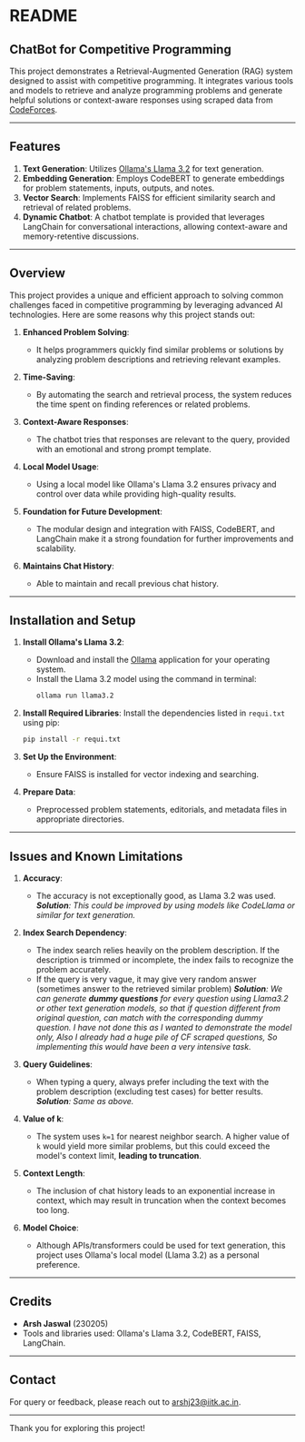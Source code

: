 # README

## ChatBot for Competitive Programming

This project demonstrates a Retrieval-Augmented Generation (RAG) system designed to assist with competitive programming. It integrates various tools and models to retrieve and analyze programming problems and generate helpful solutions or context-aware responses using scraped data from [CodeForces](https://codeforces.com).

---
## Features

1. **Text Generation**: Utilizes [Ollama's Llama 3.2](https://ollama.com/) for text generation.
2. **Embedding Generation**: Employs CodeBERT to generate embeddings for problem statements, inputs, outputs, and notes.
3. **Vector Search**: Implements FAISS for efficient similarity search and retrieval of related problems.
4. **Dynamic Chatbot**: A chatbot template is provided that leverages LangChain for conversational interactions, allowing context-aware and memory-retentive discussions.

---

## Overview

This project provides a unique and efficient approach to solving common challenges faced in competitive programming by leveraging advanced AI technologies. Here are some reasons why this project stands out:

1. **Enhanced Problem Solving**:
   - It helps programmers quickly find similar problems or solutions by analyzing problem descriptions and retrieving relevant examples.

2. **Time-Saving**:
   - By automating the search and retrieval process, the system reduces the time spent on finding references or related problems.

3. **Context-Aware Responses**:
   - The chatbot tries that responses are relevant to the query, provided with an emotional and strong prompt template.

4. **Local Model Usage**:
   - Using a local model like Ollama's Llama 3.2 ensures privacy and control over data while providing high-quality results.

5. **Foundation for Future Development**:
   - The modular design and integration with FAISS, CodeBERT, and LangChain make it a strong foundation for further improvements and scalability.

6. **Maintains Chat History**:
   - Able to maintain and recall previous chat history.


---

## Installation and Setup

1. **Install Ollama's Llama 3.2**:
   - Download and install the [Ollama](https://ollama.com/) application for your operating system.
   - Install the Llama 3.2 model using the command in terminal:
     ```bash
     ollama run llama3.2
     ```

2. **Install Required Libraries**:
   Install the dependencies listed in `requi.txt` using pip:
   ```bash
   pip install -r requi.txt
   ```

3. **Set Up the Environment**:
   - Ensure FAISS is installed for vector indexing and searching.

4. **Prepare Data**:
   - Preprocessed problem statements, editorials, and metadata files in appropriate directories.

---

## Issues and Known Limitations

1. **Accuracy**:
   - The accuracy is not exceptionally good, as Llama 3.2 was used. 
   _**Solution**: This could be improved by using models like CodeLlama or similar for text generation._
   

2. **Index Search Dependency**:
   - The index search relies heavily on the problem description. If the description is trimmed or incomplete, the index fails to recognize the problem accurately.
   - If the query is very vague, it may give very random answer (sometimes answer to the retrieved similar problem)
    _**Solution**: We can generate **dummy questions** for every question using Llama3.2 or other text generation models, so that if question different from original question, can match with the corresponding dummy question. I have not done this as I wanted to demonstrate the model only, Also I already had a huge pile of CF scraped questions, So implementing this would have been a very intensive task._

3. **Query Guidelines**:
   - When typing a query, always prefer including the text with the problem description (excluding test cases) for better results.
    _**Solution**: Same as above._

4. **Value of k**:
   - The system uses `k=1` for nearest neighbor search. A higher value of `k` would yield more similar problems, but this could exceed the model's context limit, **leading to truncation**.

5. **Context Length**:
   - The inclusion of chat history leads to an exponential increase in context, which may result in truncation when the context becomes too long. 

6. **Model Choice**:
   - Although APIs/transformers could be used for text generation, this project uses Ollama's local model (Llama 3.2) as a personal preference.

---

## Credits

- **Arsh Jaswal** (230205)
- Tools and libraries used: Ollama's Llama 3.2, CodeBERT, FAISS, LangChain.

---

## Contact

For query or feedback, please reach out to arshj23@iitk.ac.in.

---

Thank you for exploring this project!